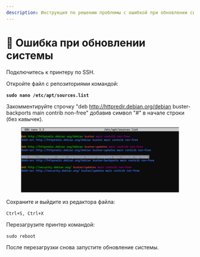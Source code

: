 ```yaml
---
description: Инструкция по решению проблемы с ошибкой при обновлении системы
---
```


# 🔼 Ошибка при обновлении системы

Подключитесь к принтеру по SSH.

Откройте файл с репозиториями командой:

<pre><code><strong>sudo nano /etc/apt/sources.list
</strong></code></pre>

Закомментируйте строчку "deb http://httpredir.debian.org/debian buster-backports main contrib non-free" добавив символ "#" в начале строки (без кавычек).

<figure><img src="../.gitbook/assets/изображение (14).png" alt=""><figcaption></figcaption></figure>

Сохраните и выйдите из редактора файла:

```
Ctrl+S, Ctrl+X
```

Перезагрузите принтер командой:

```
sudo reboot
```

После перезагрузки снова запустите обновление системы.
